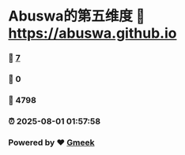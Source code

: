 # Abuswa的第五维度 :link: https://abuswa.github.io 
### :page_facing_up: [7](https://abuswa.github.io/tag.html) 
### :speech_balloon: 0 
### :hibiscus: 4798 
### :alarm_clock: 2025-08-01 01:57:58 
### Powered by :heart: [Gmeek](https://github.com/Meekdai/Gmeek)
